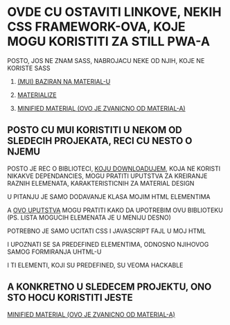 # OVDE CU OSTAVITI LINKOVE, NEKIH CSS FRAMEWORK-OVA, KOJE MOGU KORISTITI ZA STILL PWA-A

POSTO, JOS NE ZNAM SASS, NABROJACU NEKE OD NJIH, KOJE NE KORISTE SASS

1. [(MUI) BAZIRAN NA MATERIAL-U](https://www.muicss.com/)

2. [MATERIALIZE](https://materializecss.com/getting-started.html)

3. [MINIFIED MATERIAL (OVO JE ZVANICNO OD MATERIAL-A)](https://getmdl.io/started/)

## POSTO CU MUI KORISTITI U NEKOM OD SLEDECIH PROJEKATA, RECI CU NESTO O NJEMU

POSTO JE REC O BIBLIOTECI, [KOJU DOWNLOADUJEM](https://www.muicss.com/), KOJA NE KORISTI NIKAKVE DEPENDANCIES, MOGU PRATITI UPUTSTVA ZA KREIRANJE RAZNIH ELEMENATA, KARAKTERISTICNIH ZA MATERIAL DESIGN

U PITANJU JE SAMO DODAVANJE KLASA MOJIM HTML ELEMENTIMA

A [OVO UPUTSTVA](https://www.muicss.com/docs/v1/css-js/boilerplate-html) MOGU PRATITI KAKO DA UPOTREBIM OVU BIBLIOTEKU (PS. LISTA MOGUCIH ELEMENATA JE U MENIJU DESNO)

POTREBNO JE SAMO UCITATI CSS I JAVASCRIPT FAJL U MOJ HTML

I UPOZNATI SE SA PREDEFINED ELEMENTIMA, ODNOSNO NJIHOVOG SAMOG FORMIRANJA UHTML-U

I TI ELEMENTI, KOJI SU PREDEFINED, SU VEOMA HACKABLE

## A KONKRETNO U SLEDECEM PROJEKTU, ONO STO HOCU KORISTITI JESTE

[MINIFIED MATERIAL (OVO JE ZVANICNO OD MATERIAL-A)](https://getmdl.io/started/)